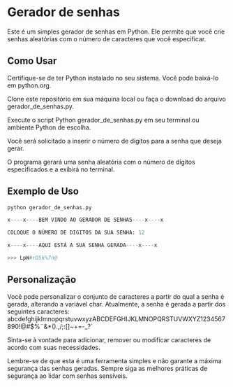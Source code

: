 # Gerador de senhas

Este é um simples gerador de senhas em Python. Ele permite que você crie senhas aleatórias com o número de caracteres que você especificar.

## Como Usar
Certifique-se de ter Python instalado no seu sistema. Você pode baixá-lo em python.org.

Clone este repositório em sua máquina local ou faça o download do arquivo gerador_de_senhas.py.

Execute o script Python gerador_de_senhas.py em seu terminal ou ambiente Python de escolha.

Você será solicitado a inserir o número de dígitos para a senha que deseja gerar.

O programa gerará uma senha aleatória com o número de dígitos especificados e a exibirá no terminal.

## Exemplo de Uso

```python
python gerador_de_senhas.py

x----x----BEM VINDO AO GERADOR DE SENHAS----x----x

COLOQUE O NÚMERO DE DIGITOS DA SUA SENHA: 12

x----x----AQUI ESTÁ A SUA SENHA GERADA----x----x 

>>> LpW#rD5k%7n@
```

## Personalização
Você pode personalizar o conjunto de caracteres a partir do qual a senha é gerada, alterando a variável char. Atualmente, a senha é gerada a partir dos seguintes caracteres: abcdefghijklmnopqrstuvwxyzABCDEFGHIJKLMNOPQRSTUVWXYZ1234567890!@#$%¨&*().,/;:[]\~+=-_?`

Sinta-se à vontade para adicionar, remover ou modificar caracteres de acordo com suas necessidades.

Lembre-se de que esta é uma ferramenta simples e não garante a máxima segurança das senhas geradas. Sempre siga as melhores práticas de segurança ao lidar com senhas sensíveis.
